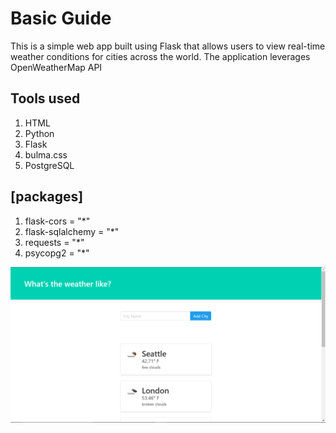 # Basic Guide

This is a simple web app built using Flask that allows users to view real-time weather conditions for cities across the world. The application leverages OpenWeatherMap API

## Tools used

1. HTML
2. Python
3. Flask
4. bulma.css
5. PostgreSQL

## [packages]

1. flask-cors = "*"
2. flask-sqlalchemy = "*"
3. requests = "*"
4. psycopg2 = "*"

![Weather](image.png)
